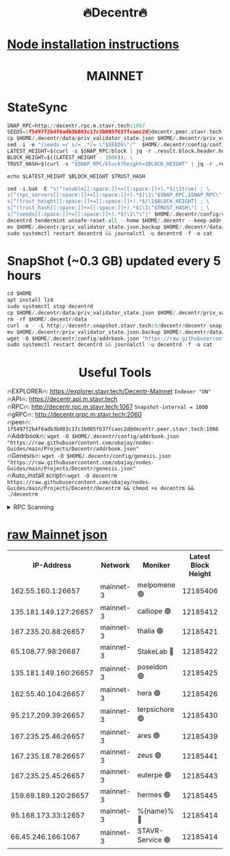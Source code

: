 <h1 align="center"> 🔥Decentr🔥</h1>

[Node installation instructions](https://github.com/obajay/nodes-Guides/tree/main/Projects/Decentr)
=
<h1 align="center"> MAINNET</h1>

# StateSync
```python
SNAP_RPC=http://decentr.rpc.m.stavr.tech:1067
SEEDS=1f5497f2b4f6adb3b803c17c3b005f637fcaec2d@decentr.peer.stavr.tech:1066
cp $HOME/.decentr/data/priv_validator_state.json $HOME/.decentr/priv_validator_state.json.backup
sed -i -e "/seeds =/ s/= .*/= \"$SEEDS\"/"  $HOME/.decentr/config/config.toml
LATEST_HEIGHT=$(curl -s $SNAP_RPC/block | jq -r .result.block.header.height); \
BLOCK_HEIGHT=$((LATEST_HEIGHT - 1000)); \
TRUST_HASH=$(curl -s "$SNAP_RPC/block?height=$BLOCK_HEIGHT" | jq -r .result.block_id.hash)

echo $LATEST_HEIGHT $BLOCK_HEIGHT $TRUST_HASH

sed -i.bak -E "s|^(enable[[:space:]]+=[[:space:]]+).*$|\1true| ; \
s|^(rpc_servers[[:space:]]+=[[:space:]]+).*$|\1\"$SNAP_RPC,$SNAP_RPC\"| ; \
s|^(trust_height[[:space:]]+=[[:space:]]+).*$|\1$BLOCK_HEIGHT| ; \
s|^(trust_hash[[:space:]]+=[[:space:]]+).*$|\1\"$TRUST_HASH\"| ; \
s|^(seeds[[:space:]]+=[[:space:]]+).*$|\1\"\"|" $HOME/.decentr/config/config.toml
decentrd tendermint unsafe-reset-all --home $HOME/.decentr --keep-addr-book
mv $HOME/.decentr/priv_validator_state.json.backup $HOME/.decentr/data/priv_validator_state.json
sudo systemctl restart decentrd && journalctl -u decentrd -f -o cat
```
# SnapShot (~0.3 GB) updated every 5 hours
```python
cd $HOME
apt install lz4
sudo systemctl stop decentrd
cp $HOME/.decentr/data/priv_validator_state.json $HOME/.decentr/priv_validator_state.json.backup
rm -rf $HOME/.decentr/data
curl -o - -L http://decentr.snapshot.stavr.tech:9/decentr/decentr-snap.tar.lz4 | lz4 -c -d - | tar -x -C $HOME/.decentr --strip-components 2
mv $HOME/.decentr/priv_validator_state.json.backup $HOME/.decentr/data/priv_validator_state.json
wget -O $HOME/.decentr/config/addrbook.json "https://raw.githubusercontent.com/obajay/nodes-Guides/main/Projects/Decentr/addrbook.json"
sudo systemctl restart decentrd && journalctl -u decentrd -f -o cat
```

 <h1 align="center"> Useful Tools</h1>

🔥EXPLORER🔥:     https://explorer.stavr.tech/Decentr-Mainnet        `Indexer "ON"` \
🔥API🔥:          https://decentr.api.m.stavr.tech \
🔥RPC🔥:          http://decentr.rpc.m.stavr.tech:1067              `Snapshot-interval = 1000` \
🔥gRPC🔥:         http://decentr.grpc.m.stavr.tech:2060 \
🔥peer🔥:         `1f5497f2b4f6adb3b803c17c3b005f637fcaec2d@decentr.peer.stavr.tech:1066` \
🔥Addrbook🔥:  `wget -O $HOME/.decentr/config/addrbook.json "https://raw.githubusercontent.com/obajay/nodes-Guides/main/Projects/Decentr/addrbook.json"` \
🔥Genesis🔥:  `wget -O $HOME/.decentr/config/genesis.json "https://raw.githubusercontent.com/obajay/nodes-Guides/main/Projects/Decentr/genesis.json"` \
🔥Auto_install script🔥:`wget -O decentrm https://raw.githubusercontent.com/obajay/nodes-Guides/main/Projects/Decentr/decentrm && chmod +x decentrm && ./decentrm`

<details>
<summary>RPC Scanning</summary>

<h2 align="center"> We scan nodes in real time every 4 hours. And we provide the final result of RPC endpoints.
We cannot influence the operation of these nodes in any way. </h2>


```python
If Voting Power is higher than 0 --> then the Node is a validator of the network and may be subject to attack and be a potential threat to the chain.
```
```python
We marked such validators with a red symbol
```

</details>

[raw Mainnet json](https://rpc-check.decentrm.stavr.tech/decentrm/rpc-decentrm-result.json)
=



<table><tr><th>IP-Address</th><th>Network</th><th>Moniker</th><th>Latest Block Height</th><th>Earliest Block Height</th><th>Catching Up</th><th>Tx Index</th><th>Voting Power</th><th>Scan Time</th></tr><tr><td>162.55.160.1:26657</td><td>mainnet-3</td><td>melpomene 🟢</td><td>12185406</td><td>1688950</td><td>False</td><td>on</td><td>0</td><td>2023-12-29T12:25:10.046907462UTC</td></tr><tr><td>135.181.149.127:26657</td><td>mainnet-3</td><td>calliope 🟢</td><td>12185412</td><td>1688950</td><td>False</td><td>on</td><td>0</td><td>2023-12-29T12:25:47.309172127UTC</td></tr><tr><td>167.235.20.88:26657</td><td>mainnet-3</td><td>thalia 🟢</td><td>12185421</td><td>1688950</td><td>False</td><td>on</td><td>0</td><td>2023-12-29T12:26:37.328048156UTC</td></tr><tr><td>65.108.77.98:26687</td><td>mainnet-3</td><td>StakeLab 🔴</td><td>12185422</td><td>1688950</td><td>False</td><td>on</td><td>5423464</td><td>2023-12-29T12:26:39.711795083UTC</td></tr><tr><td>135.181.149.160:26657</td><td>mainnet-3</td><td>poseidon 🟢</td><td>12185425</td><td>1688950</td><td>False</td><td>on</td><td>0</td><td>2023-12-29T12:27:02.156413261UTC</td></tr><tr><td>162.55.40.104:26657</td><td>mainnet-3</td><td>hera 🟢</td><td>12185426</td><td>1688950</td><td>False</td><td>on</td><td>0</td><td>2023-12-29T12:27:04.463784938UTC</td></tr><tr><td>95.217.209.39:26657</td><td>mainnet-3</td><td>terpsichore 🟢</td><td>12185430</td><td>1688950</td><td>False</td><td>on</td><td>0</td><td>2023-12-29T12:27:29.471155147UTC</td></tr><tr><td>167.235.25.46:26657</td><td>mainnet-3</td><td>ares 🟢</td><td>12185439</td><td>1688950</td><td>False</td><td>on</td><td>0</td><td>2023-12-29T12:28:17.864552272UTC</td></tr><tr><td>167.235.18.78:26657</td><td>mainnet-3</td><td>zeus 🟢</td><td>12185441</td><td>1688950</td><td>False</td><td>on</td><td>0</td><td>2023-12-29T12:28:33.548805223UTC</td></tr><tr><td>167.235.25.45:26657</td><td>mainnet-3</td><td>euterpe 🟢</td><td>12185443</td><td>1688950</td><td>False</td><td>on</td><td>0</td><td>2023-12-29T12:28:44.256454788UTC</td></tr><tr><td>159.69.189.120:26657</td><td>mainnet-3</td><td>hermes 🟢</td><td>12185445</td><td>1688950</td><td>False</td><td>on</td><td>0</td><td>2023-12-29T12:28:55.201740233UTC</td></tr><tr><td>95.168.173.33:12657</td><td>mainnet-3</td><td>%{name}% 🔴</td><td>12185414</td><td>8964001</td><td>False</td><td>on</td><td>4174217</td><td>2023-12-29T12:25:59.114864648UTC</td></tr><tr><td>66.45.246.166:1067</td><td>mainnet-3</td><td>STAVR-Service 🟢</td><td>12185414</td><td>12184001</td><td>False</td><td>on</td><td>0</td><td>2023-12-29T12:25:54.408092047UTC</td></tr></table>